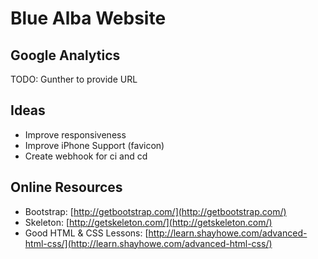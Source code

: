 # Blue Alba Website #

## Google Analytics ##
TODO: Gunther to provide URL

## Ideas ##
* Improve responsiveness
* Improve iPhone Support (favicon)
* Create webhook for ci and cd

## Online Resources ##
* Bootstrap: [http://getbootstrap.com/](http://getbootstrap.com/)
* Skeleton: [http://getskeleton.com/](http://getskeleton.com/)
* Good HTML & CSS Lessons: [http://learn.shayhowe.com/advanced-html-css/](http://learn.shayhowe.com/advanced-html-css/)